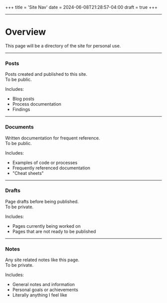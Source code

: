 +++
title = 'Site Nav'
date = 2024-06-08T21:28:57-04:00
draft = true
+++

---

# Overview
This page will be a directory of the site for personal use.

---

### Posts
Posts created and published to this site.\
To be public.

Includes:
- Blog posts
- Process documentation
- Findings

---

### Documents
Written documentation for frequent reference.\
To be public.

Includes:
- Examples of code or processes
- Frequently referenced documentation
- "Cheat sheets"

---

### Drafts
Page drafts before being published.\
To be private.

Includes:
- Pages currently being worked on
- Pages that are not ready to be published

---

### Notes
Any site related notes like this page.\
To be private.

Includes:
- General notes and information
- Personal goals or achievements
- Literally anything I feel like